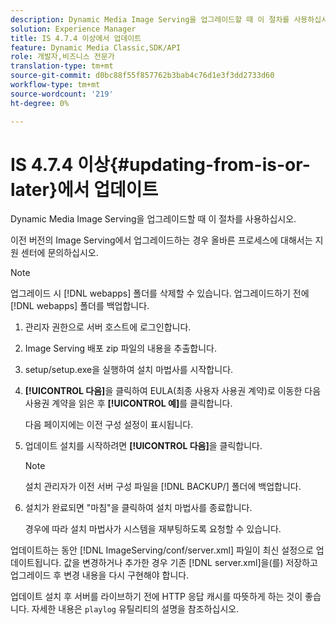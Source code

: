 ```yaml
---
description: Dynamic Media Image Serving을 업그레이드할 때 이 절차를 사용하십시오.
solution: Experience Manager
title: IS 4.7.4 이상에서 업데이트
feature: Dynamic Media Classic,SDK/API
role: 개발자,비즈니스 전문가
translation-type: tm+mt
source-git-commit: d0bc88f55f857762b3bab4c76d1e3f3dd2733d60
workflow-type: tm+mt
source-wordcount: '219'
ht-degree: 0%

---
```



# IS 4.7.4 이상{#updating-from-is-or-later}에서 업데이트

Dynamic Media Image Serving을 업그레이드할 때 이 절차를 사용하십시오.

이전 버전의 Image Serving에서 업그레이드하는 경우 올바른 프로세스에 대해서는 지원 센터에 문의하십시오.

>[!NOTE]
>
>업그레이드 시 [!DNL webapps] 폴더를 삭제할 수 있습니다. 업그레이드하기 전에 [!DNL webapps] 폴더를 백업합니다.

1. 관리자 권한으로 서버 호스트에 로그인합니다.
1. Image Serving 배포 zip 파일의 내용을 추출합니다.
1. setup/setup.exe을 실행하여 설치 마법사를 시작합니다.
1. **[!UICONTROL 다음]**&#x200B;을 클릭하여 EULA(최종 사용자 사용권 계약)로 이동한 다음 사용권 계약을 읽은 후 **[!UICONTROL 예]**&#x200B;를 클릭합니다.

   다음 페이지에는 이전 구성 설정이 표시됩니다.
1. 업데이트 설치를 시작하려면 **[!UICONTROL 다음]**&#x200B;을 클릭합니다.

   >[!NOTE]
   >
   >설치 관리자가 이전 서버 구성 파일을 [!DNL BACKUP/] 폴더에 백업합니다.

1. 설치가 완료되면 &quot;마침&quot;을 클릭하여 설치 마법사를 종료합니다.

   경우에 따라 설치 마법사가 시스템을 재부팅하도록 요청할 수 있습니다.

업데이트하는 동안 [!DNL ImageServing/conf/server.xml] 파일이 최신 설정으로 업데이트됩니다. 값을 변경하거나 추가한 경우 기존 [!DNL server.xml]을(를) 저장하고 업그레이드 후 변경 내용을 다시 구현해야 합니다.

업데이트 설치 후 서버를 라이브하기 전에 HTTP 응답 캐시를 따뜻하게 하는 것이 좋습니다. 자세한 내용은 `playlog` 유틸리티의 설명을 참조하십시오.
